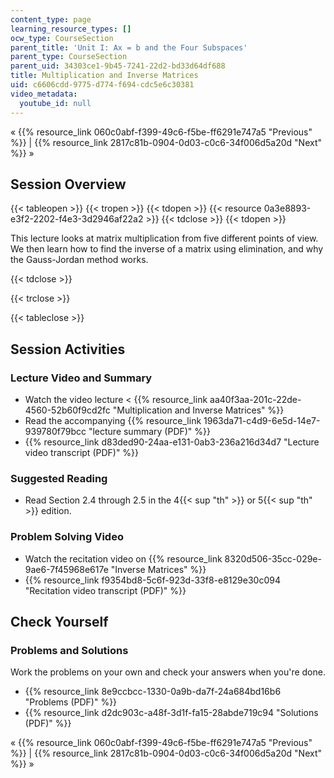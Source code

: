 ```yaml
---
content_type: page
learning_resource_types: []
ocw_type: CourseSection
parent_title: 'Unit I: Ax = b and the Four Subspaces'
parent_type: CourseSection
parent_uid: 34303ce1-9b45-7241-22d2-bd33d64df688
title: Multiplication and Inverse Matrices
uid: c6606cdd-9775-d774-f694-cdc5e6c30381
video_metadata:
  youtube_id: null
---
```


« {{% resource_link 060c0abf-f399-49c6-f5be-ff6291e747a5 "Previous" %}} | {{% resource_link 2817c81b-0904-0d03-c0c6-34f006d5a20d "Next" %}} »

Session Overview
----------------

{{< tableopen >}}
{{< tropen >}}
{{< tdopen >}}
{{< resource 0a3e8893-e3f2-2202-f4e3-3d2946af22a2 >}}
{{< tdclose >}}
{{< tdopen >}}


This lecture looks at matrix multiplication from five different points of view. We then learn how to find the inverse of a matrix using elimination, and why the Gauss-Jordan method works.


{{< tdclose >}}

{{< trclose >}}

{{< tableclose >}}

Session Activities
------------------

### Lecture Video and Summary

*   Watch the video lecture \< {{% resource_link aa40f3aa-201c-22de-4560-52b60f9cd2fc "Multiplication and Inverse Matrices" %}}
*   Read the accompanying {{% resource_link 1963da71-c4d9-6e5d-14e7-939780f79bcc "lecture summary (PDF)" %}}
*   {{% resource_link d83ded90-24aa-e131-0ab3-236a216d34d7 "Lecture video transcript (PDF)" %}}

### Suggested Reading

*   Read Section 2.4 through 2.5 in the 4{{< sup "th" >}} or 5{{< sup "th" >}} edition.

### Problem Solving Video

*   Watch the recitation video on {{% resource_link 8320d506-35cc-029e-9ae6-7f45968e617e "Inverse Matrices" %}}
*   {{% resource_link f9354bd8-5c6f-923d-33f8-e8129e30c094 "Recitation video transcript (PDF)" %}}

Check Yourself
--------------

### Problems and Solutions

Work the problems on your own and check your answers when you're done.

*   {{% resource_link 8e9ccbcc-1330-0a9b-da7f-24a684bd16b6 "Problems (PDF)" %}}
*   {{% resource_link d2dc903c-a48f-3d1f-fa15-28abde719c94 "Solutions (PDF)" %}}

« {{% resource_link 060c0abf-f399-49c6-f5be-ff6291e747a5 "Previous" %}} | {{% resource_link 2817c81b-0904-0d03-c0c6-34f006d5a20d "Next" %}} »